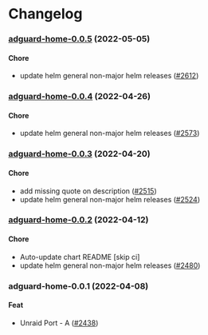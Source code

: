 # Changelog<br>


<a name="adguard-home-0.0.5"></a>
### [adguard-home-0.0.5](https://github.com/truecharts/apps/compare/adguard-home-0.0.4...adguard-home-0.0.5) (2022-05-05)

#### Chore

* update helm general non-major helm releases ([#2612](https://github.com/truecharts/apps/issues/2612))



<a name="adguard-home-0.0.4"></a>
### [adguard-home-0.0.4](https://github.com/truecharts/apps/compare/adguard-home-0.0.3...adguard-home-0.0.4) (2022-04-26)

#### Chore

* update helm general non-major helm releases ([#2573](https://github.com/truecharts/apps/issues/2573))



<a name="adguard-home-0.0.3"></a>
### [adguard-home-0.0.3](https://github.com/truecharts/apps/compare/adguard-home-0.0.2...adguard-home-0.0.3) (2022-04-20)

#### Chore

* add missing quote on description ([#2515](https://github.com/truecharts/apps/issues/2515))
* update helm general non-major helm releases ([#2524](https://github.com/truecharts/apps/issues/2524))



<a name="adguard-home-0.0.2"></a>
### [adguard-home-0.0.2](https://github.com/truecharts/apps/compare/adguard-home-0.0.1...adguard-home-0.0.2) (2022-04-12)

#### Chore

* Auto-update chart README [skip ci]
* update helm general non-major helm releases ([#2480](https://github.com/truecharts/apps/issues/2480))



<a name="adguard-home-0.0.1"></a>
### adguard-home-0.0.1 (2022-04-08)

#### Feat

* Unraid Port - A ([#2438](https://github.com/truecharts/apps/issues/2438))
